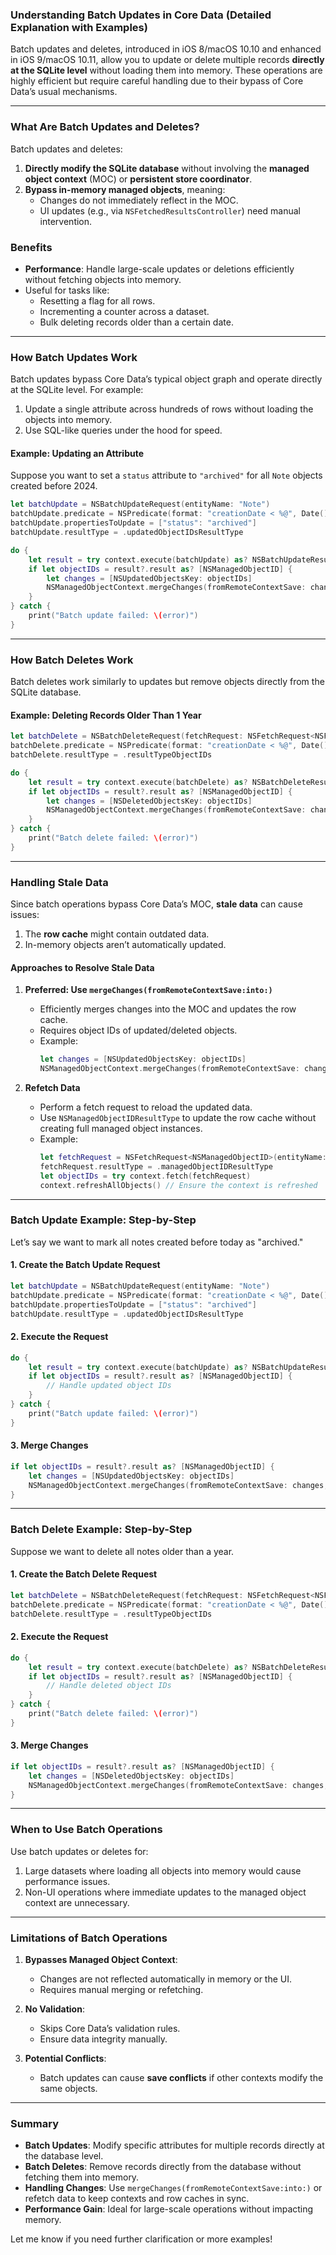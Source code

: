 ### **Understanding Batch Updates in Core Data (Detailed Explanation with Examples)**

Batch updates and deletes, introduced in iOS 8/macOS 10.10 and enhanced in iOS 9/macOS 10.11, allow you to update or delete multiple records **directly at the SQLite level** without loading them into memory. These operations are highly efficient but require careful handling due to their bypass of Core Data’s usual mechanisms.

---

### **What Are Batch Updates and Deletes?**

Batch updates and deletes:
1. **Directly modify the SQLite database** without involving the **managed object context** (MOC) or **persistent store coordinator**.
2. **Bypass in-memory managed objects**, meaning:
   - Changes do not immediately reflect in the MOC.
   - UI updates (e.g., via `NSFetchedResultsController`) need manual intervention.

### **Benefits**
- **Performance**: Handle large-scale updates or deletions efficiently without fetching objects into memory.
- Useful for tasks like:
  - Resetting a flag for all rows.
  - Incrementing a counter across a dataset.
  - Bulk deleting records older than a certain date.

---

### **How Batch Updates Work**

Batch updates bypass Core Data’s typical object graph and operate directly at the SQLite level. For example:
1. Update a single attribute across hundreds of rows without loading the objects into memory.
2. Use SQL-like queries under the hood for speed.

#### Example: Updating an Attribute
Suppose you want to set a `status` attribute to `"archived"` for all `Note` objects created before 2024.

```swift
let batchUpdate = NSBatchUpdateRequest(entityName: "Note")
batchUpdate.predicate = NSPredicate(format: "creationDate < %@", Date())
batchUpdate.propertiesToUpdate = ["status": "archived"]
batchUpdate.resultType = .updatedObjectIDsResultType

do {
    let result = try context.execute(batchUpdate) as? NSBatchUpdateResult
    if let objectIDs = result?.result as? [NSManagedObjectID] {
        let changes = [NSUpdatedObjectsKey: objectIDs]
        NSManagedObjectContext.mergeChanges(fromRemoteContextSave: changes, into: [context])
    }
} catch {
    print("Batch update failed: \(error)")
}
```

---

### **How Batch Deletes Work**

Batch deletes work similarly to updates but remove objects directly from the SQLite database.

#### Example: Deleting Records Older Than 1 Year
```swift
let batchDelete = NSBatchDeleteRequest(fetchRequest: NSFetchRequest<NSFetchRequestResult>(entityName: "Note"))
batchDelete.predicate = NSPredicate(format: "creationDate < %@", Date().addingTimeInterval(-365 * 24 * 60 * 60))
batchDelete.resultType = .resultTypeObjectIDs

do {
    let result = try context.execute(batchDelete) as? NSBatchDeleteResult
    if let objectIDs = result?.result as? [NSManagedObjectID] {
        let changes = [NSDeletedObjectsKey: objectIDs]
        NSManagedObjectContext.mergeChanges(fromRemoteContextSave: changes, into: [context])
    }
} catch {
    print("Batch delete failed: \(error)")
}
```

---

### **Handling Stale Data**

Since batch operations bypass Core Data’s MOC, **stale data** can cause issues:
1. The **row cache** might contain outdated data.
2. In-memory objects aren’t automatically updated.

#### **Approaches to Resolve Stale Data**

1. **Preferred: Use `mergeChanges(fromRemoteContextSave:into:)`**
   - Efficiently merges changes into the MOC and updates the row cache.
   - Requires object IDs of updated/deleted objects.
   - Example:
     ```swift
     let changes = [NSUpdatedObjectsKey: objectIDs]
     NSManagedObjectContext.mergeChanges(fromRemoteContextSave: changes, into: [context])
     ```

2. **Refetch Data**
   - Perform a fetch request to reload the updated data.
   - Use `NSManagedObjectIDResultType` to update the row cache without creating full managed object instances.
   - Example:
     ```swift
     let fetchRequest = NSFetchRequest<NSManagedObjectID>(entityName: "Note")
     fetchRequest.resultType = .managedObjectIDResultType
     let objectIDs = try context.fetch(fetchRequest)
     context.refreshAllObjects() // Ensure the context is refreshed
     ```

---

### **Batch Update Example: Step-by-Step**

Let’s say we want to mark all notes created before today as "archived."

#### **1. Create the Batch Update Request**
```swift
let batchUpdate = NSBatchUpdateRequest(entityName: "Note")
batchUpdate.predicate = NSPredicate(format: "creationDate < %@", Date())
batchUpdate.propertiesToUpdate = ["status": "archived"]
batchUpdate.resultType = .updatedObjectIDsResultType
```

#### **2. Execute the Request**
```swift
do {
    let result = try context.execute(batchUpdate) as? NSBatchUpdateResult
    if let objectIDs = result?.result as? [NSManagedObjectID] {
        // Handle updated object IDs
    }
} catch {
    print("Batch update failed: \(error)")
}
```

#### **3. Merge Changes**
```swift
if let objectIDs = result?.result as? [NSManagedObjectID] {
    let changes = [NSUpdatedObjectsKey: objectIDs]
    NSManagedObjectContext.mergeChanges(fromRemoteContextSave: changes, into: [context])
}
```

---

### **Batch Delete Example: Step-by-Step**

Suppose we want to delete all notes older than a year.

#### **1. Create the Batch Delete Request**
```swift
let batchDelete = NSBatchDeleteRequest(fetchRequest: NSFetchRequest<NSFetchRequestResult>(entityName: "Note"))
batchDelete.predicate = NSPredicate(format: "creationDate < %@", Date().addingTimeInterval(-365 * 24 * 60 * 60))
batchDelete.resultType = .resultTypeObjectIDs
```

#### **2. Execute the Request**
```swift
do {
    let result = try context.execute(batchDelete) as? NSBatchDeleteResult
    if let objectIDs = result?.result as? [NSManagedObjectID] {
        // Handle deleted object IDs
    }
} catch {
    print("Batch delete failed: \(error)")
}
```

#### **3. Merge Changes**
```swift
if let objectIDs = result?.result as? [NSManagedObjectID] {
    let changes = [NSDeletedObjectsKey: objectIDs]
    NSManagedObjectContext.mergeChanges(fromRemoteContextSave: changes, into: [context])
}
```

---

### **When to Use Batch Operations**

Use batch updates or deletes for:
1. Large datasets where loading all objects into memory would cause performance issues.
2. Non-UI operations where immediate updates to the managed object context are unnecessary.

---

### **Limitations of Batch Operations**

1. **Bypasses Managed Object Context**:
   - Changes are not reflected automatically in memory or the UI.
   - Requires manual merging or refetching.

2. **No Validation**:
   - Skips Core Data’s validation rules.
   - Ensure data integrity manually.

3. **Potential Conflicts**:
   - Batch updates can cause **save conflicts** if other contexts modify the same objects.

---

### **Summary**

- **Batch Updates**: Modify specific attributes for multiple records directly at the database level.
- **Batch Deletes**: Remove records directly from the database without fetching them into memory.
- **Handling Changes**: Use `mergeChanges(fromRemoteContextSave:into:)` or refetch data to keep contexts and row caches in sync.
- **Performance Gain**: Ideal for large-scale operations without impacting memory.

Let me know if you need further clarification or more examples!
